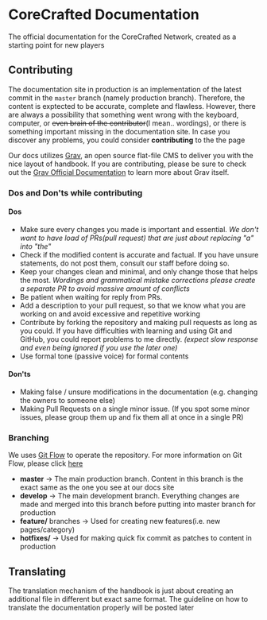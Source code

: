 # CoreCrafted Documentation
The official documentation for the CoreCrafted Network, created as a starting point for new players

## Contributing
The documentation site in production is an implementation of the latest commit in the `master` branch (namely production branch). Therefore, the content is exptected to be accurate, complete and flawless. However, there are always a possibility that something went wrong with the keyboard, computer, or ~~even brain of the contributor~~(I mean.. wordings), or there is something important missing in the documentation site. In case you discover any problems, you could consider **contributing** to the the page

Our docs utilizes [Grav](https://getgrav.org/), an open source flat-file CMS to deliver you with the nice layout of handbook. If you
are contributing, please be sure to check out the [Grav Official Documentation](https://learn.getgrav.org/) to learn more about Grav itself.

### Dos and Don'ts while contributing
#### Dos
* Make sure every changes you made is important and essential. *We don't want to have load of PRs(pull request) that are just about replacing "a" into "the"*
* Check if the modified content is accurate and factual. If you have unsure statements, do not post them, consult our staff before doing so.
* Keep your changes clean and minimal, and only change those that helps the most. *Wordings and grammatical mistake corrections please create a separate PR to avoid massive amount of conflicts*
* Be patient when waiting for reply from PRs.
* Add a description to your pull request, so that we know what you are working on and avoid excessive and repetitive working
* Contribute by forking the repository and making pull requests as long as you could. If you have difficulties with learning and using Git and GitHub, you could report problems to me directly. *(expect slow response and even being ignored if you use the later one)*
* Use formal tone (passive voice) for formal contents

#### Don'ts
* Making false / unsure modifications in the documentation (e.g. changing the owners to someone else)
* Making Pull Requests on a single minor issue. (If you spot some minor issues, please group them up and fix them all at once in a single PR)

### Branching
We uses [Git Flow](https://github.com/nvie/gitflow) to operate the repository. For more information on Git Flow, please click [here](http://nvie.com/posts/a-successful-git-branching-model/)
* **master** -> The main production branch. Content in this branch is the exact same as the one you see at our docs site
* **develop** -> The main development branch. Everything changes are made and merged into this branch before putting into master branch for production
* **feature/** branches -> Used for creating new features(i.e. new pages/category)
* **hotfixes/** -> Used for making quick fix commit as patches to content in production

## Translating
The translation mechanism of the handbook is just about creating an additional file in different but exact same format. The guideline on how to translate the documentation properly will be posted later